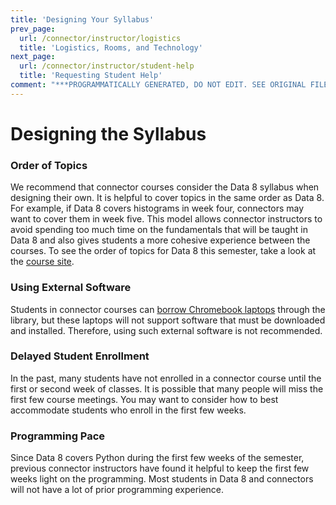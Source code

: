 ```yaml
---
title: 'Designing Your Syllabus'
prev_page:
  url: /connector/instructor/logistics
  title: 'Logistics, Rooms, and Technology'
next_page:
  url: /connector/instructor/student-help
  title: 'Requesting Student Help'
comment: "***PROGRAMMATICALLY GENERATED, DO NOT EDIT. SEE ORIGINAL FILES IN /content***"
---
```

# Designing the Syllabus

### Order of Topics

We recommend that connector courses consider the Data 8 syllabus when designing their own. It is helpful to cover topics in the same order as Data 8. For example, if Data 8 covers histograms in week four, connectors may want to cover them in week five. This model allows connector instructors to avoid spending too much time on the fundamentals that will be taught in Data 8 and also gives students a more cohesive experience between the courses. To see the order of topics for Data 8 this semester, take a look at the [course site](http://data8.org/sp19/).

### Using External Software

Students in connector courses can [borrow Chromebook laptops](/technology/computer-resources.md) through the library, but these laptops will not support software that must be downloaded and installed. Therefore, using such external software is not recommended.

### Delayed Student Enrollment

In the past, many students have not enrolled in a connector course until the first or second week of classes. It is possible that many people will miss the first few course meetings. You may want to consider how to best accommodate students who enroll in the first few weeks.

### Programming Pace

Since Data 8 covers Python during the first few weeks of the semester, previous connector instructors have found it helpful to keep the first few weeks light on the programming. Most students in Data 8 and connectors will not have a lot of prior programming experience.

